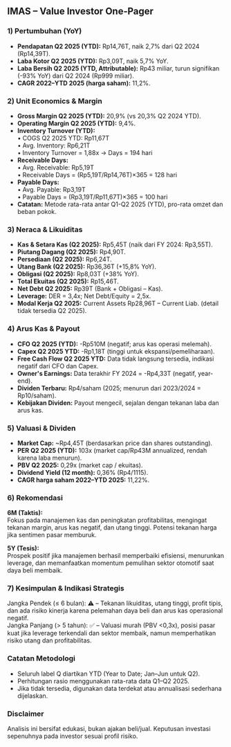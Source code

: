 ## IMAS – Value Investor One‑Pager

### 1) Pertumbuhan (YoY)
- **Pendapatan Q2 2025 (YTD):** Rp14,76T, naik 2,7% dari Q2 2024 (Rp14,39T).
- **Laba Kotor Q2 2025 (YTD):** Rp3,09T, naik 5,7% YoY.
- **Laba Bersih Q2 2025 (YTD, Attributable):** Rp43 miliar, turun signifikan (-93% YoY) dari Q2 2024 (Rp999 miliar).
- **CAGR 2022–YTD 2025 (harga saham):** 11,2%.

### 2) Unit Economics & Margin
- **Gross Margin Q2 2025 (YTD):** 20,9% (vs 20,3% Q2 2024 YTD).
- **Operating Margin Q2 2025 (YTD):** 9,4%.
- **Inventory Turnover (YTD):**  
  • COGS Q2 2025 YTD: Rp11,67T  
  • Avg. Inventory: Rp6,21T  
  • Inventory Turnover = 1,88x → Days = 194 hari  
- **Receivable Days:**  
  • Avg. Receivable: Rp5,19T  
  • Receivable Days = (Rp5,19T/Rp14,76T)×365 = 128 hari  
- **Payable Days:**  
  • Avg. Payable: Rp3,19T  
  • Payable Days = (Rp3,19T/Rp11,67T)×365 = 100 hari  
- **Catatan:** Metode rata-rata antar Q1-Q2 2025 (YTD), pro-rata omzet dan beban pokok.

### 3) Neraca & Likuiditas
- **Kas & Setara Kas (Q2 2025):** Rp5,45T (naik dari FY 2024: Rp3,55T).
- **Piutang Dagang (Q2 2025):** Rp4,90T.
- **Persediaan (Q2 2025):** Rp6,24T.
- **Utang Bank (Q2 2025):** Rp36,36T (+15,8% YoY).
- **Obligasi (Q2 2025):** Rp8,03T (+38% YoY).
- **Total Ekuitas (Q2 2025):** Rp15,46T.
- **Net Debt Q2 2025:** Rp39T (Bank + Obligasi – Kas).  
- **Leverage:** DER = 3,4x; Net Debt/Equity = 2,5x.
- **Modal Kerja Q2 2025:** Current Assets Rp28,96T – Current Liab. (detail tidak tersedia Q2 2025).

### 4) Arus Kas & Payout
- **CFO Q2 2025 (YTD):** -Rp510M (negatif; arus kas operasi melemah).
- **Capex Q2 2025 YTD:** -Rp1,18T (tinggi untuk ekspansi/pemeliharaan).
- **Free Cash Flow Q2 2025 YTD:** Data tidak langsung tersedia, indikasi negatif dari CFO dan Capex.
- **Owner's Earnings:** Data terakhir FY 2024 = -Rp4,33T (negatif, year-end).
- **Dividen Terbaru:** Rp4/saham (2025; menurun dari 2023/2024 = Rp10/saham).
- **Kebijakan Dividen:** Payout mengecil, sejalan dengan tekanan laba dan arus kas.

### 5) Valuasi & Dividen
- **Market Cap:** ~Rp4,45T (berdasarkan price dan shares outstanding).
- **PER Q2 2025 (YTD):** 103x (market cap/Rp43M annualized, rendah karena laba menurun).
- **PBV Q2 2025:** 0,29x (market cap / ekuitas).
- **Dividend Yield (12 month):** 0,36% (Rp4/1115).
- **CAGR harga saham 2022–YTD 2025:** 11,22%.

### 6) Rekomendasi
**6M (Taktis):**  
Fokus pada manajemen kas dan peningkatan profitabilitas, mengingat tekanan margin, arus kas negatif, dan utang tinggi. Potensi tekanan harga jika sentimen pasar memburuk.

**5Y (Tesis):**  
Prospek positif jika manajemen berhasil memperbaiki efisiensi, menurunkan leverage, dan memanfaatkan momentum pemulihan sektor otomotif saat daya beli membaik.

### 7) Kesimpulan & Indikasi Strategis
Jangka Pendek (≤ 6 bulan): ⚠️ – Tekanan likuiditas, utang tinggi, profit tipis, dan ada risiko kinerja karena pelemahan daya beli dan arus kas operasional negatif.  
Jangka Panjang (> 5 tahun): ✅ – Valuasi murah (PBV <0,3x), posisi pasar kuat jika leverage terkendali dan sektor membaik, namun memperhatikan risiko utang dan profitabilitas.

### Catatan Metodologi
- Seluruh label Q diartikan YTD (Year to Date; Jan–Jun untuk Q2).
- Perhitungan rasio menggunakan rata-rata data Q1–Q2 2025.
- Jika tidak tersedia, digunakan data terdekat atau annualisasi sederhana dijelaskan.

### Disclaimer
Analisis ini bersifat edukasi, bukan ajakan beli/jual. Keputusan investasi sepenuhnya pada investor sesuai profil risiko.